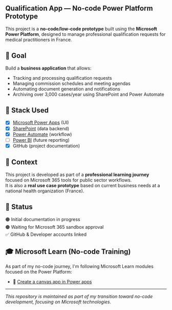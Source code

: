 ## Qualification App — No-code Power Platform Prototype

This project is a **no-code/low-code prototype** built using the **Microsoft Power Platform**, designed to manage professional qualification requests for medical practitioners in France.

## 🎯 Goal

Build a **business application** that allows:
- Tracking and processing qualification requests
- Managing commission schedules and meeting agendas
- Automating document generation and notifications
- Archiving over 3,000 cases/year using SharePoint and Power Automate
  
## 🧱 Stack Used

- [x] [Microsoft Power Apps](https://powerapps.microsoft.com) (UI)  
- [x] [SharePoint](https://sharepoint.com) (data backend)  
- [x] [Power Automate](https://flow.microsoft.com) (workflow)  
- [ ] [Power BI](https://powerbi.microsoft.com) (future reporting)  
- [x] GitHub (project documentation)

## 🧩 Context

This project is developed as part of a **professional learning journey** focused on Microsoft 365 tools for public sector workflows.  
It is also a **real use case prototype** based on current business needs at a national health organization (France).

## 🚀 Status

🟠 Initial documentation in progress  
🟠 Waiting for Microsoft 365 sandbox approval  
✅ GitHub & Developer accounts linked

## 🎓 Microsoft Learn (No-code Training)

As part of my no-code journey, I'm following Microsoft Learn modules focused on the Power Platform:

- 🔗 [Create a canvas app in Power apps](https://learn.microsoft.com/api/achievements/share/en-us/MagaliBOIVIN-6869/E5XVXQXP?sharingId=C465FC8F59F186D2)
---

_This repository is maintained as part of my transition toward no-code development, focusing on Microsoft technologies._



